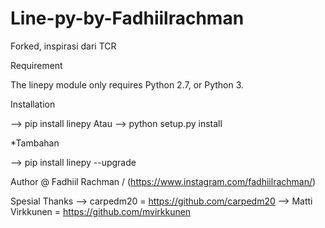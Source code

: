 # Line-py-by-Fadhiilrachman
Forked, inspirasi dari TCR

Requirement

The linepy module only requires Python 2.7, or Python 3.

Installation

--> pip install linepy
Atau
--> python setup.py install

*Tambahan

--> pip install linepy --upgrade

Author @ Fadhiil Rachman / (https://www.instagram.com/fadhiilrachman/)

Spesial Thanks
--> carpedm20 = https://github.com/carpedm20
--> Matti Virkkunen = https://github.com/mvirkkunen
